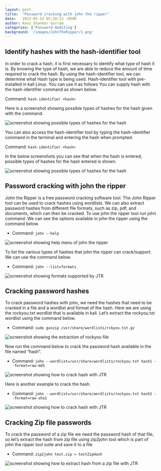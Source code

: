 ```yaml
---
layout: post
title:  "Password cracking with john the ripper"
date:   2023-05-14 05:28:23 -0500
author: Ravi Shankar Gurram
categories: ['Password Auditing']
background: '/images/JohnTheRipper/1.png'
---
```



## Identify hashes with the hash-identifier tool
In order to crack a hash, it is first necessary to identify what type of hash it is. By knowing the type of hash, we are able to reduce the amount of time required to crack the hash. By using the hash-identifier tool, we can determine what Hash type is being used.
Hash-identifier tool with pre-installed in kali Linux. You can use it as follows
You can supply hash with the hash-identifier command as shown below.

Command: `hash-identifier <hash>`

Here is a screenshot showing possible types of hashes for the hash given with the command. 

 <img class="img-fluid" src="/EHEblog/images/JohnTheRipper/HashIdentifer/1.png" alt="screenshot showing possible types of hashes for the hash">

You can also access the hash-identifier tool by typing the hash-identifier command in the terminal and entering the hash when prompted. 

Command: `hash-identifier <hash>`

In the below screenshots you can see that when the hash is entered, possible types of hashes for the hash entered is shown.

 <img class="img-fluid" src="/EHEblog/images/JohnTheRipper/HashIdentifer/2.png" alt="screenshot showing possible types of hashes for the hash">
 
## Password cracking with john the ripper
John the Ripper is a free password cracking software tool. The John Ripper tool can be used to crack hashes using wordlists. We can also extract password hashes from different file formats, such as zip, pdf, and documents, which can then be cracked.
To use john the ripper tool run john command. We can see the options available in john the ripper using the command below.
- Command: `john --help`

 <img class="img-fluid" src="/EHEblog/images/JohnTheRipper/0.0.png" alt="screenshot showing help menu of john the ripper">

To list the various types of hashes that john the ripper can crack/support. We can use the command below.
 - Command: `john --list=formats`
 
 <img class="img-fluid" src="/EHEblog/images/JohnTheRipper/0.1.png" alt="screenshot showing formats supported by JTR">  

## Cracking password hashes
To crack password hashes with john, we need the hashes that need to be cracked in a file and a wordlist and format of the hash.
Here we are using the rockyou.txt wordlist that is available in kali. Let’s extract the rockyou.txt wordlist using the command below.
- Command: `sudo gunzip /usr/share/wordlists/rckyou.txt.gz`
 
 <img class="img-fluid" src="/EHEblog/images/JohnTheRipper/0.2.png" alt="screenshot showing the extraction of rockyou file">  

Now run the command below to crack the password hash available in the file named “hash”.
- Command: `john --wordlist=/usr/share/wordlists/rockyou.txt hash1 --format=raw-md5`
 
 <img class="img-fluid" src="/EHEblog/images/JohnTheRipper/0.3.png" alt="screenshot showing how to crack hash with JTR">  

Here is another example to crack the hash.
- Command: `john --wordlist=/usr/share/wordlists/rockyou.txt hash2 --format=raw-sha1`
 
 <img class="img-fluid" src="/EHEblog/images/JohnTheRipper/0.4.png" alt="screenshot showing how to crack hash with JTR">   

## Cracking Zip file passwords
To crack the password of a zip file we need the password hash of that file, so let’s extract the hash from zip file using zip2john tool which is part of john the ripper tool suite and save it to a file
- Command: `zip2john test.zip > testZipHash`
 
 <img class="img-fluid" src="/EHEblog/images/JohnTheRipper/0.5.png" alt="screenshot showing how to extract hash from a zip file with JTR">   
